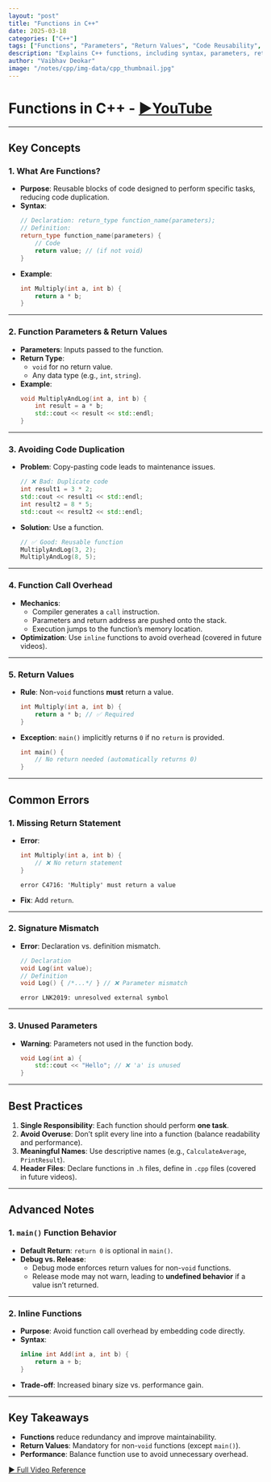 ```yaml
---
layout: "post"
title: "Functions in C++"
date: 2025-03-18
categories: ["C++"]
tags: ["Functions", "Parameters", "Return Values", "Code Reusability", "Call Stack", "Inline Functions"]
description: "Explains C++ functions, including syntax, parameters, return values, avoiding code duplication, call overhead, and best practices."
author: "Vaibhav Deokar"
image: "/notes/cpp/img-data/cpp_thumbnail.jpg"
---
```

# Functions in C++ - [▶️YouTube](https://www.youtube.com/watch?v=V9zuox47zr0&list=PLlrATfBNZ98dudnM48yfGUldqGD0S4FFb&index=9)  

---

## **Key Concepts**  
### 1. **What Are Functions?**  
- **Purpose**: Reusable blocks of code designed to perform specific tasks, reducing code duplication.  
- **Syntax**:  
  ```cpp  
  // Declaration: return_type function_name(parameters);  
  // Definition:  
  return_type function_name(parameters) {  
      // Code  
      return value; // (if not void)  
  }  
  ```  
- **Example**:  
  ```cpp  
  int Multiply(int a, int b) {  
      return a * b;  
  }  
  ```  

---

### 2. **Function Parameters & Return Values**  
- **Parameters**: Inputs passed to the function.  
- **Return Type**:  
  - `void` for no return value.  
  - Any data type (e.g., `int`, `string`).  
- **Example**:  
  ```cpp  
  void MultiplyAndLog(int a, int b) {  
      int result = a * b;  
      std::cout << result << std::endl;  
  }  
  ```  

---

### 3. **Avoiding Code Duplication**  
- **Problem**: Copy-pasting code leads to maintenance issues.  
  ```cpp  
  // ❌ Bad: Duplicate code  
  int result1 = 3 * 2;  
  std::cout << result1 << std::endl;  
  int result2 = 8 * 5;  
  std::cout << result2 << std::endl;  
  ```  
- **Solution**: Use a function.  
  ```cpp  
  // ✅ Good: Reusable function  
  MultiplyAndLog(3, 2);  
  MultiplyAndLog(8, 5);  
  ```  

---

### 4. **Function Call Overhead**  
- **Mechanics**:  
  - Compiler generates a `call` instruction.  
  - Parameters and return address are pushed onto the stack.  
  - Execution jumps to the function’s memory location.  
- **Optimization**: Use `inline` functions to avoid overhead (covered in future videos).  

---

### 5. **Return Values**  
- **Rule**: Non-`void` functions **must** return a value.  
  ```cpp  
  int Multiply(int a, int b) {  
      return a * b; // ✅ Required  
  }  
  ```  
- **Exception**: `main()` implicitly returns `0` if no `return` is provided.  
  ```cpp  
  int main() {  
      // No return needed (automatically returns 0)  
  }  
  ```  

---

## **Common Errors**  
### 1. **Missing Return Statement**  
- **Error**:  
  ```cpp  
  int Multiply(int a, int b) {  
      // ❌ No return statement  
  }  
  ```  
  ```  
  error C4716: 'Multiply' must return a value  
  ```  
- **Fix**: Add `return`.  

---

### 2. **Signature Mismatch**  
- **Error**: Declaration vs. definition mismatch.  
  ```cpp  
  // Declaration  
  void Log(int value);  
  // Definition  
  void Log() { /*...*/ } // ❌ Parameter mismatch  
  ```  
  ```  
  error LNK2019: unresolved external symbol  
  ```  

---

### 3. **Unused Parameters**  
- **Warning**: Parameters not used in the function body.  
  ```cpp  
  void Log(int a) {  
      std::cout << "Hello"; // ❌ 'a' is unused  
  }  
  ```  

---

## **Best Practices**  
1. **Single Responsibility**: Each function should perform **one task**.  
2. **Avoid Overuse**: Don’t split every line into a function (balance readability and performance).  
3. **Meaningful Names**: Use descriptive names (e.g., `CalculateAverage`, `PrintResult`).  
4. **Header Files**: Declare functions in `.h` files, define in `.cpp` files (covered in future videos).  

---

## **Advanced Notes**  
### 1. **`main()` Function Behavior**  
- **Default Return**: `return 0` is optional in `main()`.  
- **Debug vs. Release**:  
  - Debug mode enforces return values for non-`void` functions.  
  - Release mode may not warn, leading to **undefined behavior** if a value isn’t returned.  

---

### 2. **Inline Functions**  
- **Purpose**: Avoid function call overhead by embedding code directly.  
- **Syntax**:  
  ```cpp  
  inline int Add(int a, int b) {  
      return a + b;  
  }  
  ```  
- **Trade-off**: Increased binary size vs. performance gain.  

---

## **Key Takeaways**  
- **Functions** reduce redundancy and improve maintainability.  
- **Return Values**: Mandatory for non-`void` functions (except `main()`).  
- **Performance**: Balance function use to avoid unnecessary overhead.  

[▶️ Full Video Reference](https://www.youtube.com/watch?v=V9zuox47zr0)

